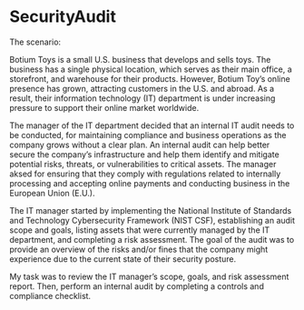 # SecurityAudit
The scenario:

Botium Toys is a small U.S. business that develops and sells toys. The business has a single physical location, which serves as their main office, a storefront, and warehouse for their products. However, Botium Toy’s online presence has grown, attracting customers in the U.S. and abroad. As a result, their information technology (IT) department is under increasing pressure to support their online market worldwide. 

The manager of the IT department  decided that an internal IT audit needs to be conducted, for  maintaining compliance and business operations as the company grows without a clear plan. An internal audit can help better secure the company’s infrastructure and help them identify and mitigate potential risks, threats, or vulnerabilities to critical assets. The manager aksed for ensuring that they comply with regulations related to internally processing and accepting online payments and conducting business in the European Union (E.U.).   

The IT manager started by implementing the National Institute of Standards and Technology Cybersecurity Framework (NIST CSF), establishing an audit scope and goals, listing assets that were currently managed by the IT department, and completing a risk assessment. The goal of the audit was to provide an overview of the risks and/or fines that the company might experience due to the current state of their security posture.

My task was to review the IT manager’s scope, goals, and risk assessment report. Then, perform an internal audit by completing a controls and compliance checklist. 
